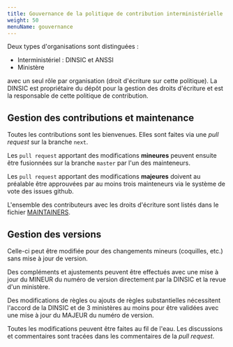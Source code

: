 ```yaml
---
title: Gouvernance de la politique de contribution interministérielle
weight: 50
menuName: gouvernance
---
```


Deux types d'organisations sont distinguées :

* Interministériel : DINSIC et ANSSI
* Ministère

avec un seul rôle par organisation (droit d'écriture sur cette politique). La DINSIC est propriétaire du dépôt pour la gestion des droits d'écriture et est la responsable de cette politique de contribution.

## Gestion des contributions et maintenance

Toutes les contributions sont les bienvenues.  Elles sont faites via une *pull request* sur la branche `next`.

Les `pull request` apportant des modifications **mineures** peuvent ensuite être fusionnées sur la branche `master` par l'un des mainteneurs.

Les `pull request` apportant des modifications **majeures** doivent au préalable être approuvées par au moins trois mainteneurs via le système de vote des issues github.

L'ensemble des contributeurs avec les droits d'écriture sont listés dans le fichier [MAINTAINERS](MAINTAINERS).

## Gestion des versions

Celle-ci peut être modifiée pour des changements mineurs (coquilles, etc.) sans mise à jour de version.

Des compléments et ajustements peuvent être effectués avec une mise à jour du MINEUR du numéro de version directement par la DINSIC et la revue d'un ministère.

Des modifications de règles ou ajouts de règles substantielles nécessitent l'accord de la DINSIC et de 3 ministères au moins pour être validées avec une mise à jour du MAJEUR du numéro de version.

Toutes les modifications peuvent être faites au fil de l'eau. Les discussions et commentaires sont tracées dans les commentaires de la *pull request*.

